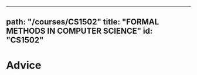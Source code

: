 
---
path: "/courses/CS1502"
title: "FORMAL METHODS IN COMPUTER SCIENCE"
id: "CS1502"
---

# Advice
